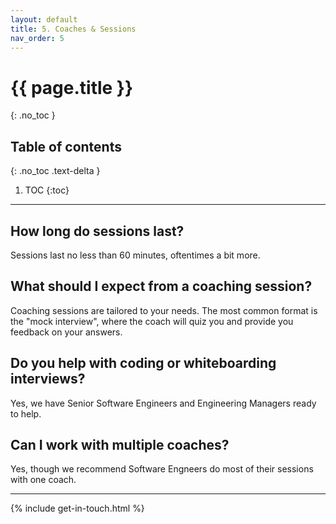 ```yaml
---
layout: default
title: 5. Coaches & Sessions
nav_order: 5
---
```


# {{ page.title }}
{: .no_toc }

## Table of contents
{: .no_toc .text-delta }

1. TOC
{:toc}

---

## How long do sessions last?

Sessions last no less than 60 minutes, oftentimes a bit more.

## What should I expect from a coaching session?

Coaching sessions are tailored to your needs. The most common format is the "mock interview", where the coach will quiz you and provide you feedback on your answers.

## Do you help with coding or whiteboarding interviews?
Yes, we have Senior Software Engineers and Engineering Managers ready to help.

## Can I work with multiple coaches?
Yes, though we recommend Software Engneers do most of their sessions with one coach.

---

{% include get-in-touch.html %}